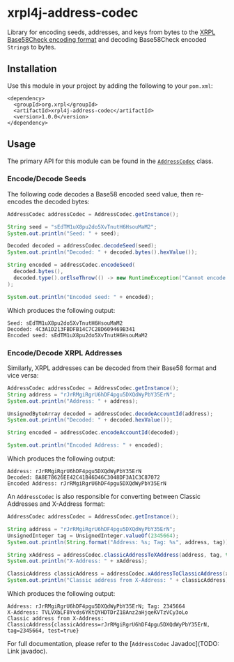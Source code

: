 # xrpl4j-address-codec
Library for encoding seeds, addresses, and keys from bytes to the [XRPL Base58Check encoding format](https://xrpl.org/base58-encodings.html) and decoding Base58Check encoded `String`s to bytes.

## Installation
Use this module in your project by adding the following to your `pom.xml`:
```
<dependency>
  <groupId>org.xrpl</groupId>
  <artifactId>xrpl4j-address-codec</artifactId>
  <version>1.0.0</version>
</dependency>
```

## Usage
The primary API for this module can be found in the [`AddressCodec`](https://github.com/ripple/xrpl4j/blob/master/xrpl4j-address-codec/src/main/java/com/ripple/xrpl4j/codec/addresses/AddressCodec.java) class.

### Encode/Decode Seeds
The following code decodes a Base58 encoded seed value, then re-encodes the decoded bytes:
```java
AddressCodec addressCodec = AddressCodec.getInstance();

String seed = "sEdTM1uX8pu2do5XvTnutH6HsouMaM2";
System.out.println("Seed: " + seed);

Decoded decoded = addressCodec.decodeSeed(seed);
System.out.println("Decoded: " + decoded.bytes().hexValue());

String encoded = addressCodec.encodeSeed(
  decoded.bytes(),
  decoded.type().orElseThrow(() -> new RuntimeException("Cannot encode seed without version type."))
);

System.out.println("Encoded seed: " + encoded);
```

Which produces the following output:
```
Seed: sEdTM1uX8pu2do5XvTnutH6HsouMaM2
Decoded: 4C3A1D213FBDFB14C7C28D609469B341
Encoded seed: sEdTM1uX8pu2do5XvTnutH6HsouMaM2
```

### Encode/Decode XRPL Addresses
Similarly, XRPL addresses can be decoded from their Base58 format and vice versa:
```java
AddressCodec addressCodec = AddressCodec.getInstance();
String address = "rJrRMgiRgrU6hDF4pgu5DXQdWyPbY35ErN";
System.out.println("Address: " + address);

UnsignedByteArray decoded = addressCodec.decodeAccountId(address);
System.out.println("Decoded: " + decoded.hexValue());

String encoded = addressCodec.encodeAccountId(decoded);

System.out.println("Encoded Address: " + encoded);
```

Which produces the following output:
```
Address: rJrRMgiRgrU6hDF4pgu5DXQdWyPbY35ErN
Decoded: BA8E78626EE42C41B46D46C3048DF3A1C3C87072
Encoded Address: rJrRMgiRgrU6hDF4pgu5DXQdWyPbY35ErN
```

An `AddressCodec` is also responsible for converting between Classic Addresses and X-Address format:
```java
AddressCodec addressCodec = AddressCodec.getInstance();

String address = "rJrRMgiRgrU6hDF4pgu5DXQdWyPbY35ErN";
UnsignedInteger tag = UnsignedInteger.valueOf(2345664);
System.out.println(String.format("Address: %s; Tag: %s", address, tag));

String xAddress = addressCodec.classicAddressToXAddress(address, tag, true);
System.out.println("X-Address: " + xAddress);

ClassicAddress classicAddress = addressCodec.xAddressToClassicAddress(xAddress);
System.out.println("Classic address from X-Address: " + classicAddress);
```

Which produces the following output:
```
Address: rJrRMgiRgrU6hDF4pgu5DXQdWyPbY35ErN; Tag: 2345664
X-Address: TVLVXbLF8Yvds6YKtQYHDTDrZ18Anz2aHjqeKVTzVCy3oLo
Classic address from X-Address: ClassicAddress{classicAddress=rJrRMgiRgrU6hDF4pgu5DXQdWyPbY35ErN, tag=2345664, test=true}
```

For full documentation, please refer to the [`AddressCodec` Javadoc](TODO: Link javadoc).
